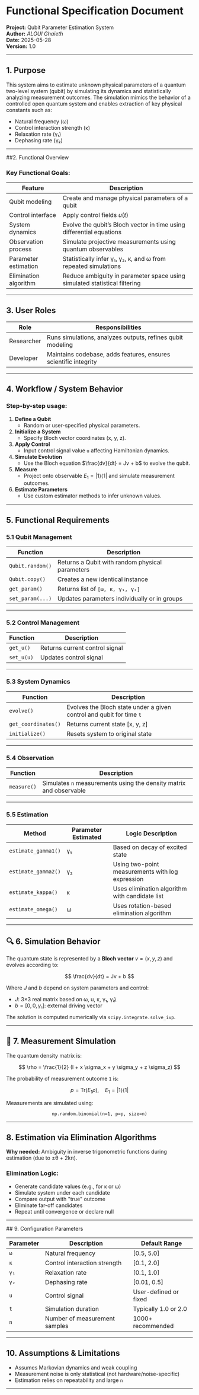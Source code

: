 # Functional Specification Document

**Project:** Qubit Parameter Estimation System\
**Author:** *ALOUI Ghaieth*\
**Date:** 2025-05-28\
**Version:** 1.0

------------------------------------------------------------------------

## 1. Purpose

This system aims to estimate unknown physical parameters of a quantum two-level system (qubit) by simulating its dynamics and statistically analyzing measurement outcomes. The simulation mimics the behavior of a controlled open quantum system and enables extraction of key physical constants such as:

-   Natural frequency (ω)
-   Control interaction strength (κ)
-   Relaxation rate (γ₁)
-   Dephasing rate (γ₂)

------------------------------------------------------------------------

##2. Functional Overview

### Key Functional Goals:

| Feature               | Description                                                               |
|-----------------------|---------------------------------------------------------------------------|
| Qubit modeling        | Create and manage physical parameters of a qubit                          |
| Control interface     | Apply control fields $u(t)$                                               |
| System dynamics       | Evolve the qubit’s Bloch vector in time using differential equations      |
| Observation process   | Simulate projective measurements using quantum observables                |
| Parameter estimation  | Statistically infer γ₁, γ₂, κ, and ω from repeated simulations            |
| Elimination algorithm | Reduce ambiguity in parameter space using simulated statistical filtering |

------------------------------------------------------------------------

## 3. User Roles

| Role       | Responsibilities                                                |
|------------|-----------------------------------------------------------------|
| Researcher | Runs simulations, analyzes outputs, refines qubit modeling      |
| Developer  | Maintains codebase, adds features, ensures scientific integrity |

------------------------------------------------------------------------

## 4. Workflow / System Behavior

### Step-by-step usage:

1.  **Define a Qubit**
    -   Random or user-specified physical parameters.
2.  **Initialize a System**
    -   Specify Bloch vector coordinates (x, y, z).
3.  **Apply Control**
    -   Input control signal value `u` affecting Hamiltonian dynamics.
4.  **Simulate Evolution**
    -   Use the Bloch equation $\frac{dv}{dt} = Jv + b$ to evolve the qubit.
5.  **Measure**
    -   Project onto observable $E_1 = |1\rangle \langle 1|$ and simulate measurement outcomes.
6.  **Estimate Parameters**
    -   Use custom estimator methods to infer unknown values.

------------------------------------------------------------------------

## 5. Functional Requirements

### 5.1 Qubit Management

| Function         | Description                                     |
|------------------|-------------------------------------------------|
| `Qubit.random()` | Returns a Qubit with random physical parameters |
| `Qubit.copy()`   | Creates a new identical instance                |
| `get_param()`    | Returns list of `[ω, κ, γ₁, γ₂]`                |
| `set_param(...)` | Updates parameters individually or in groups    |

------------------------------------------------------------------------

### 5.2 Control Management

| Function   | Description                    |
|------------|--------------------------------|
| `get_u()`  | Returns current control signal |
| `set_u(u)` | Updates control signal         |

------------------------------------------------------------------------

### 5.3 System Dynamics

| Function            | Description                                                          |
|---------------------|----------------------------------------------------------------------|
| `evolve()`          | Evolves the Bloch state under a given control and qubit for time `t` |
| `get_coordinates()` | Returns current state [x, y, z]                                      |
| `initialize()`      | Resets system to original state                                      |

------------------------------------------------------------------------

### 5.4 Observation

| Function    | Description                                                        |
|-------------|--------------------------------------------------------------------|
| `measure()` | Simulates `n` measurements using the density matrix and observable |

------------------------------------------------------------------------

### 5.5 Estimation

| Method              | Parameter Estimated | Logic Description                                |
|---------------------|---------------------|--------------------------------------------------|
| `estimate_gamma1()` | γ₁                  | Based on decay of excited state                  |
| `estimate_gamma2()` | γ₂                  | Using two-point measurements with log expression |
| `estimate_kappa()`  | κ                   | Uses elimination algorithm with candidate list   |
| `estimate_omega()`  | ω                   | Uses rotation-based elimination algorithm        |

------------------------------------------------------------------------

## 🔍 6. Simulation Behavior

The quantum state is represented by a **Bloch vector** $v = (x, y, z)$ and evolves according to:

$$
\frac{dv}{dt} = Jv + b
$$

Where $J$ and $b$ depend on system parameters and control:

-   $J$: 3×3 real matrix based on ω, u, κ, γ₁, γ₂\
-   $b = [0, 0, γ₁]$: external driving vector

The solution is computed numerically via `scipy.integrate.solve_ivp`.

------------------------------------------------------------------------

## 🎲 7. Measurement Simulation

The quantum density matrix is:

$$
\rho = \frac{1}{2} (I + x \sigma_x + y \sigma_y + z \sigma_z)
$$

The probability of measurement outcome `1` is:

$$
p = \text{Tr}(E_1 \rho), \quad E_1 = |1\rangle \langle 1|
$$

Measurements are simulated using:

$$
\texttt{np.random.binomial(n=1, p=p, size=n)}
$$

------------------------------------------------------------------------

## 8. Estimation via Elimination Algorithms

**Why needed:** Ambiguity in inverse trigonometric functions during estimation (due to ±θ + 2kπ).

### Elimination Logic:

-   Generate candidate values (e.g., for κ or ω)
-   Simulate system under each candidate
-   Compare output with "true" outcome
-   Eliminate far-off candidates
-   Repeat until convergence or declare null

------------------------------------------------------------------------

##️ 9. Configuration Parameters

| Parameter | Description                   | Default Range         |
|-----------|-------------------------------|-----------------------|
| `ω`       | Natural frequency             | [0.5, 5.0]            |
| `κ`       | Control interaction strength  | [0.1, 2.0]            |
| `γ₁`      | Relaxation rate               | [0.1, 1.0]            |
| `γ₂`      | Dephasing rate                | [0.01, 0.5]           |
| `u`       | Control signal                | User-defined or fixed |
| `t`       | Simulation duration           | Typically 1.0 or 2.0  |
| `n`       | Number of measurement samples | 1000+ recommended     |

------------------------------------------------------------------------

## 10. Assumptions & Limitations

-   Assumes Markovian dynamics and weak coupling
-   Measurement noise is only statistical (not hardware/noise-specific)
-   Estimation relies on repeatability and large `n`

------------------------------------------------------------------------
